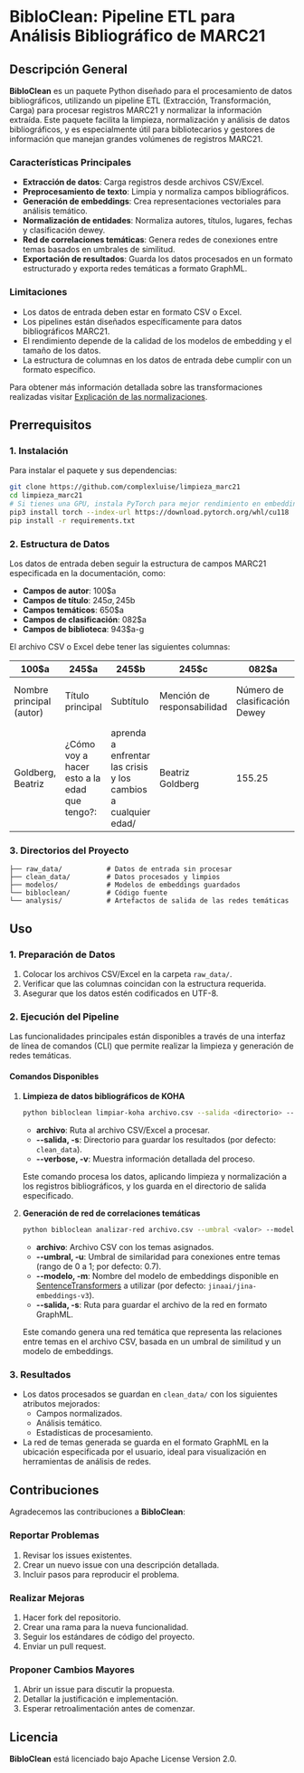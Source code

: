 # BibloClean: Pipeline ETL para Análisis Bibliográfico de MARC21

## Descripción General

**BibloClean** es un paquete Python diseñado para el procesamiento de datos bibliográficos, utilizando un pipeline ETL (Extracción, Transformación, Carga) para procesar registros MARC21 y normalizar la información extraída. Este paquete facilita la limpieza, normalización y análisis de datos bibliográficos, y es especialmente útil para bibliotecarios y gestores de información que manejan grandes volúmenes de registros MARC21.

### Características Principales

- **Extracción de datos**: Carga registros desde archivos CSV/Excel.
- **Preprocesamiento de texto**: Limpia y normaliza campos bibliográficos.
- **Generación de embeddings**: Crea representaciones vectoriales para análisis temático.
- **Normalización de entidades**: Normaliza autores, títulos, lugares, fechas y clasificación dewey.
- **Red de correlaciones temáticas**: Genera redes de conexiones entre temas basados en umbrales de similitud.
- **Exportación de resultados**: Guarda los datos procesados en un formato estructurado y exporta redes temáticas a formato GraphML.

### Limitaciones

- Los datos de entrada deben estar en formato CSV o Excel.
- Los pipelines están diseñados específicamente para datos bibliográficos MARC21.
- El rendimiento depende de la calidad de los modelos de embedding y el tamaño de los datos.
- La estructura de columnas en los datos de entrada debe cumplir con un formato específico.

Para obtener más información detallada sobre las transformaciones realizadas visitar [Explicación de las normalizaciones](https://github.com/complexluise/bibloclean/blob/main/explicacion_normalizacion.md).
## Prerrequisitos

### 1. Instalación

Para instalar el paquete y sus dependencias:

```bash
git clone https://github.com/complexluise/limpieza_marc21
cd limpieza_marc21
# Si tienes una GPU, instala PyTorch para mejor rendimiento en embeddings
pip3 install torch --index-url https://download.pytorch.org/whl/cu118
pip install -r requirements.txt
```

### 2. Estructura de Datos

Los datos de entrada deben seguir la estructura de campos MARC21 especificada en la documentación, como:

- **Campos de autor**: 100$a
- **Campos de título**: 245$a, 245$b
- **Campos temáticos**: 650$a
- **Campos de clasificación**: 082$a
- **Campos de biblioteca**: 943$a-g

El archivo CSV o Excel debe tener las siguientes columnas:

| 100$a             | 245$a                                   | 245$b                                         | 245$c             | 082$a | 082$b | 082$2 | 090$a | 090$b | 650$a                                       | 650$y | 650$v | 650$x              | 520$a                                                | 943$a     | 943$b | 943$c | 943$d | 943$e | 943$f | 943$g |
|-------------------|-----------------------------------------|-----------------------------------------------|-------------------|-------|-------|-------|-------|-------|---------------------------------------------|--------|--------|--------------------|-------------------------------------------------------|-----------|--------|--------|--------|--------|--------|--------|
| Nombre principal (autor) | Título principal                             | Subtítulo                                         | Mención de responsabilidad | Número de clasificación Dewey | Número adicional de clasificación | Edición de la clasificación Dewey | Clasificación local | Número de clasificación local adicional | Tema principal                                  | Periodo cronológico | Forma del término | Subdivisión temática   | Resumen | Biblioteca_1 | Biblioteca_2 | Biblioteca_3 | Biblioteca_6 | Biblioteca_5 | Biblioteca_4 | Biblioteca_7 |
| Goldberg, Beatriz | ¿Cómo voy a hacer esto a la edad que tengo?: | aprenda a enfrentar las crisis y los cambios a cualquier edad/ | Beatriz Goldberg | 155.25 |       | 20    |       |       | Autoestima;Autorrealización (Psicología);Tristeza |        |        | Aspectos psicologicos | FAJM                                                  |           |        |        |        |        |        |        |

### 3. Directorios del Proyecto

```plaintext
├── raw_data/           # Datos de entrada sin procesar
├── clean_data/         # Datos procesados y limpios
├── modelos/            # Modelos de embeddings guardados
└── bibloclean/         # Código fuente
└── analysis/           # Artefactos de salida de las redes temáticas
```

## Uso

### 1. Preparación de Datos

1. Colocar los archivos CSV/Excel en la carpeta `raw_data/`.
2. Verificar que las columnas coincidan con la estructura requerida.
3. Asegurar que los datos estén codificados en UTF-8.

### 2. Ejecución del Pipeline

Las funcionalidades principales están disponibles a través de una interfaz de línea de comandos (CLI) que permite realizar la limpieza y generación de redes temáticas.

#### Comandos Disponibles

1. **Limpieza de datos bibliográficos de KOHA**

   ```bash
   python bibloclean limpiar-koha archivo.csv --salida <directorio> --verbose
   ```

   - **archivo**: Ruta al archivo CSV/Excel a procesar.
   - **--salida, -s**: Directorio para guardar los resultados (por defecto: `clean_data`).
   - **--verbose, -v**: Muestra información detallada del proceso.

   Este comando procesa los datos, aplicando limpieza y normalización a los registros bibliográficos, y los guarda en el directorio de salida especificado.

2. **Generación de red de correlaciones temáticas**

   ```bash
   python bibloclean analizar-red archivo.csv --umbral <valor> --modelo <nombre_modelo> --salida <ruta_salida>
   ```

   - **archivo**: Archivo CSV con los temas asignados.
   - **--umbral, -u**: Umbral de similaridad para conexiones entre temas (rango de 0 a 1; por defecto: 0.7).
   - **--modelo, -m**: Nombre del modelo de embeddings disponible en [SentenceTransformers](https://www.sbert.net/docs/sentence_transformer/pretrained_models.html) a utilizar (por defecto: `jinaai/jina-embeddings-v3`).
   - **--salida, -s**: Ruta para guardar el archivo de la red en formato GraphML.

   Este comando genera una red temática que representa las relaciones entre temas en el archivo CSV, basada en un umbral de similitud y un modelo de embeddings.

### 3. Resultados

- Los datos procesados se guardan en `clean_data/` con los siguientes atributos mejorados:
  - Campos normalizados.
  - Análisis temático.
  - Estadísticas de procesamiento.
- La red de temas generada se guarda en el formato GraphML en la ubicación especificada por el usuario, ideal para visualización en herramientas de análisis de redes.

## Contribuciones

Agradecemos las contribuciones a **BibloClean**:

### Reportar Problemas

1. Revisar los issues existentes.
2. Crear un nuevo issue con una descripción detallada.
3. Incluir pasos para reproducir el problema.

### Realizar Mejoras

1. Hacer fork del repositorio.
2. Crear una rama para la nueva funcionalidad.
3. Seguir los estándares de código del proyecto.
4. Enviar un pull request.

### Proponer Cambios Mayores

1. Abrir un issue para discutir la propuesta.
2. Detallar la justificación e implementación.
3. Esperar retroalimentación antes de comenzar.

## Licencia

**BibloClean** está licenciado bajo Apache License Version 2.0.
